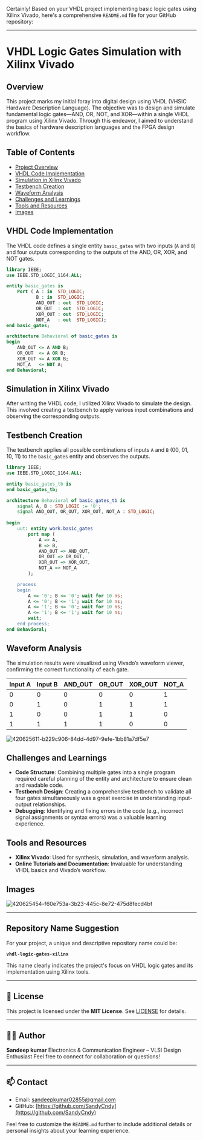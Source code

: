 Certainly! Based on your VHDL project implementing basic logic gates using Xilinx Vivado, here's a comprehensive `README.md` file for your GitHub repository:

---

# VHDL Logic Gates Simulation with Xilinx Vivado

## Overview

This project marks my initial foray into digital design using VHDL (VHSIC Hardware Description Language). The objective was to design and simulate fundamental logic gates—AND, OR, NOT, and XOR—within a single VHDL program using Xilinx Vivado. Through this endeavor, I aimed to understand the basics of hardware description languages and the FPGA design workflow.

## Table of Contents

* [Project Overview](#overview)
* [VHDL Code Implementation](#vhdl-code-implementation)
* [Simulation in Xilinx Vivado](#simulation-in-xilinx-vivado)
* [Testbench Creation](#testbench-creation)
* [Waveform Analysis](#waveform-analysis)
* [Challenges and Learnings](#challenges-and-learnings)
* [Tools and Resources](#tools-and-resources)
* [Images](#images)

## VHDL Code Implementation

The VHDL code defines a single entity `basic_gates` with two inputs (`A` and `B`) and four outputs corresponding to the outputs of the AND, OR, XOR, and NOT gates.

```vhdl
library IEEE;
use IEEE.STD_LOGIC_1164.ALL;

entity basic_gates is
    Port ( A : in  STD_LOGIC;
           B : in  STD_LOGIC;
           AND_OUT : out  STD_LOGIC;
           OR_OUT  : out  STD_LOGIC;
           XOR_OUT : out  STD_LOGIC;
           NOT_A   : out  STD_LOGIC);
end basic_gates;

architecture Behavioral of basic_gates is
begin
    AND_OUT <= A AND B;
    OR_OUT  <= A OR B;
    XOR_OUT <= A XOR B;
    NOT_A   <= NOT A;
end Behavioral;
```

## Simulation in Xilinx Vivado

After writing the VHDL code, I utilized Xilinx Vivado to simulate the design. This involved creating a testbench to apply various input combinations and observing the corresponding outputs.

## Testbench Creation

The testbench applies all possible combinations of inputs `A` and `B` (00, 01, 10, 11) to the `basic_gates` entity and observes the outputs.

```vhdl
library IEEE;
use IEEE.STD_LOGIC_1164.ALL;

entity basic_gates_tb is
end basic_gates_tb;

architecture Behavioral of basic_gates_tb is
    signal A, B : STD_LOGIC := '0';
    signal AND_OUT, OR_OUT, XOR_OUT, NOT_A : STD_LOGIC;
    
begin
    uut: entity work.basic_gates
        port map (
            A => A, 
            B => B, 
            AND_OUT => AND_OUT, 
            OR_OUT => OR_OUT, 
            XOR_OUT => XOR_OUT, 
            NOT_A => NOT_A
        );

    process
    begin
        A <= '0'; B <= '0'; wait for 10 ns;
        A <= '0'; B <= '1'; wait for 10 ns;
        A <= '1'; B <= '0'; wait for 10 ns;
        A <= '1'; B <= '1'; wait for 10 ns;
        wait;
    end process;
end Behavioral;
```

## Waveform Analysis

The simulation results were visualized using Vivado’s waveform viewer, confirming the correct functionality of each gate.

| Input A | Input B | AND\_OUT | OR\_OUT | XOR\_OUT | NOT\_A |
| ------- | ------- | -------- | ------- | -------- | ------ |
| 0       | 0       | 0        | 0       | 0        | 1      |
| 0       | 1       | 0        | 1       | 1        | 1      |
| 1       | 0       | 0        | 1       | 1        | 0      |
| 1       | 1       | 1        | 1       | 0        | 0      |
![420625611-b229c906-84dd-4d97-9efe-1bb81a7df5e7](https://github.com/user-attachments/assets/2c1a8a00-a688-4fc7-afa8-40c7ab773917)

## Challenges and Learnings

* **Code Structure**: Combining multiple gates into a single program required careful planning of the entity and architecture to ensure clean and readable code.
* **Testbench Design**: Creating a comprehensive testbench to validate all four gates simultaneously was a great exercise in understanding input-output relationships.
* **Debugging**: Identifying and fixing errors in the code (e.g., incorrect signal assignments or syntax errors) was a valuable learning experience.

## Tools and Resources

* **Xilinx Vivado**: Used for synthesis, simulation, and waveform analysis.
* **Online Tutorials and Documentation**: Invaluable for understanding VHDL basics and Vivado’s workflow.

## Images

![420625454-f60e753a-3b23-445c-8e72-475d8fecd4bf](https://github.com/user-attachments/assets/99628ac9-b357-486e-8371-ca4e8dffb817)

---

## Repository Name Suggestion

For your project, a unique and descriptive repository name could be:

**`vhdl-logic-gates-xilinx`**

This name clearly indicates the project's focus on VHDL logic gates and its implementation using Xilinx tools.

---



## 📜 License

This project is licensed under the **MIT License**. See [LICENSE](./LICENSE) for details.

---

## 🙋‍♂️ Author

**Sandeep kumar**
Electronics & Communication Engineer – VLSI Design Enthusiast
Feel free to connect for collaboration or questions!

---

## 📫 Contact

* Email: [sandeepkumar02855@gmail.com](sandeepkumar02855@gmail.com)
* GitHub: [https://github.com/SandyCndy](https://github.com/SandyCndy)


Feel free to customize the `README.md` further to include additional details or personal insights about your learning experience.

[1]: https://docs.github.com/en/migrations/importing-source-code/using-the-command-line-to-import-source-code/adding-locally-hosted-code-to-github?utm_source=chatgpt.com "Adding locally hosted code to GitHub"
